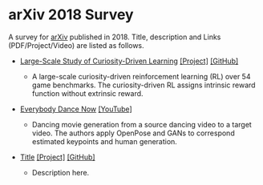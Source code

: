 # arXiv 2018 Survey

A survey for [arXiv](https://arxiv.org/) published in 2018. Title, description and Links (PDF/Project/Video) are listed as follows.

* [Large-Scale Study of Curiosity-Driven Learning](https://arxiv.org/abs/1808.04355) [[Project]](https://pathak22.github.io/large-scale-curiosity/) [[GitHub]](https://github.com/openai/large-scale-curiosity)
	* A large-scale curiosity-driven reinforcement learning (RL) over 54 game benchmarks. The curiosity-driven RL assigns intrinsic reward function without extrinsic reward.

* [Everybody Dance Now](https://arxiv.org/abs/1808.07371) [[YouTube]](https://www.youtube.com/watch?v=PCBTZh41Ris)
	* Dancing movie generation from a source dancing video to a target video. The authors apply OpenPose and GANs to correspond estimated keypoints and human generation.

* [Title]() [[Project]]() [[GitHub]]()
	* Description here.

